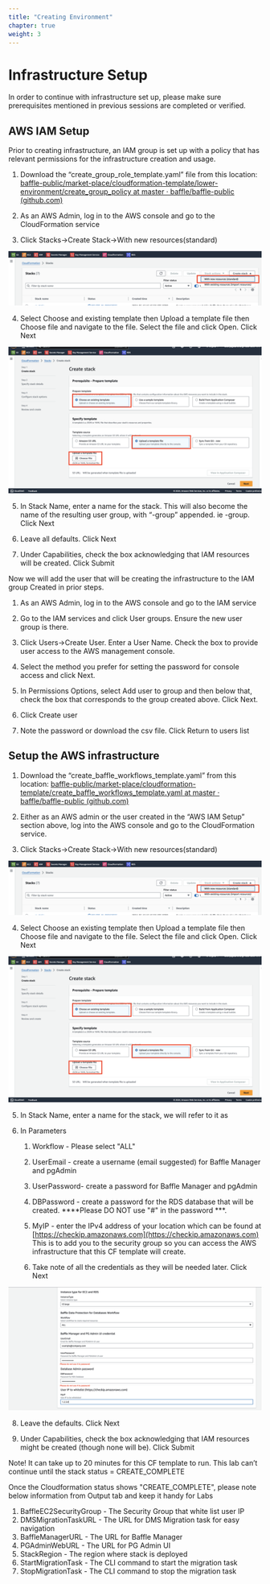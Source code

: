 ```yaml
---
title: "Creating Environment"
chapter: true
weight: 3 
---
```

# Infrastructure Setup

In order to continue with infrastructure set up, please make sure prerequisites mentioned in previous sessions are completed or verified.

## AWS IAM Setup

Prior to creating infrastructure, an IAM group is set up with a policy that has relevant permissions for the infrastructure creation and usage.
    

1.  Download the “create_group_role_template.yaml” file from this location: [baffle-public/market-place/cloudformation-template/lower-environment/create_group_policy at master · baffle/baffle-public (github.com)](https://github.com/baffle/baffle-public/tree/master/market-place/cloudformation-template/lower-environment/create_group_policy)
    
2.  As an AWS Admin, log in to the AWS console and go to the CloudFormation service
    
3.  Click Stacks->Create Stack->With new resources(standard)

![CFTcreatestack-1](../images/CFT_createstack-1.png)
    
4.  Select Choose and existing template then Upload a template file then Choose file and navigate to the file. Select the file and click Open. Click Next

![CFTcreatestack-2](../images/CFT-createstack-2.png)
    
5.  In Stack Name, enter a name for the stack. This will also become the name of the resulting user group, with “-group” appended. ie <iam-stack-name>-group. Click Next

6.  Leave all defaults. Click Next
    
7.  Under Capabilities, check the box acknowledging that IAM resources will be created. Click Submit
    


Now we will add the user that will be creating the infrastructure to the IAM group Created in prior steps.
    

1.  As an AWS Admin, log in to the AWS console and go to the IAM service
    
2.  Go to the IAM services and click User groups. Ensure the new user group is there.
    
3.  Click Users->Create User. Enter a User Name. Check the box to provide user access to the AWS management console.
    
4.  Select the method you prefer for setting the password for console access and click Next.
    
5.  In Permissions Options, select Add user to group and then below that, check the box that corresponds to the group created above. Click Next.
    
6.  Click Create user
    
7.  Note the password or download the csv file. Click Return to users list
    

## Setup the AWS infrastructure


1.  Download the “create_baffle_workflows_template.yaml” from this location: [baffle-public/market-place/cloudformation-template/create_baffle_workflows_template.yaml at master · baffle/baffle-public (github.com)](https://github.com/baffle/baffle-public/blob/master/market-place/cloudformation-template/create_baffle_workflows_template.yaml)
    
2.  Either as an AWS admin or the user created in the “AWS IAM Setup” section above, log into the AWS console and go to the CloudFormation service.
    
3.  Click Stacks->Create Stack->With new resources(standard)

![CFTcreatestack](../images/CFT_createstack-1.png)
    
4.  Select Choose an existing template then Upload a template file then Choose file and navigate to the file. Select the file and click Open. Click Next

![CFTcreatestack2](../images/CFT-createstack-2.png)
    
5.  In Stack Name, enter a name for the stack, we will refer to it as <baffle-stack-name>
    
6.  In Parameters
    

    1.  Workflow - Please select "ALL"
    
    2.  UserEmail - create a username (email suggested) for Baffle Manager and pgAdmin
    
    3.  UserPassword- create a password for Baffle Manager and pgAdmin
    
    4.  DBPassword - create a password for the RDS database that will be created. ****Please DO NOT use  "#" in the password ***.
    
    5.  MyIP - enter the IPv4 address of your location which can be found at [https://checkip.amazonaws.com](https://checkip.amazonaws.com) This is to add you to the security group so you can access the AWS infrastructure that this CF template will create.
    
    6.  Take note of all the credentials as they will be needed later. Click Next

![CFTcreatestack-3](../images/CFT-createstack-3.png) 

 8.  Leave the defaults. Click Next
    
 9.  Under Capabilities, check the box acknowledging that IAM resources might be created (though none will be). Click Submit
    

Note! It can take up to 20 minutes for this CF template to run. This lab can’t continue until the stack status = CREATE_COMPLETE


Once the Cloudformation status shows "CREATE_COMPLETE", please note below information from Output tab and keep it handy for Labs

1. BaffleEC2SecurityGroup -  The Security Group that white list user IP
2. DMSMigrationTaskURL - The URL for DMS Migration task for easy navigation
3. BaffleManagerURL - The URL for Baffle Manager
4. PGAdminWebURL - The URL for PG Admin UI
5. StackRegion  - The region where stack is deployed
6. StartMigrationTask - The CLI command to start the migration task
7. StopMigrationTask - The CLI command to stop the migration task
